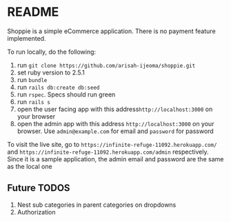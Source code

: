 # README

Shoppie is a simple eCommerce application. There is no payment feature implemented.

To run locally, do the following:
1. run `git clone https://github.com/arisah-ijeoma/shoppie.git`
1. set ruby version to 2.5.1
1. run `bundle`
1. run `rails db:create db:seed`
1. run `rspec`. Specs should run green
1. run `rails s`
1. open the user facing app with this address`http://localhost:3000` on your browser
1. open the admin app with this address `http://localhost:3000` on your browser. Use `admin@example.com` for email and `password` for password

To visit the live site, go to `https://infinite-refuge-11092.herokuapp.com/` and `https://infinite-refuge-11092.herokuapp.com/admin` respectively.
Since it is a sample application, the admin email and password are the same as the local one

## Future TODOS
1. Nest sub categories in parent categories on dropdowns
1. Authorization
